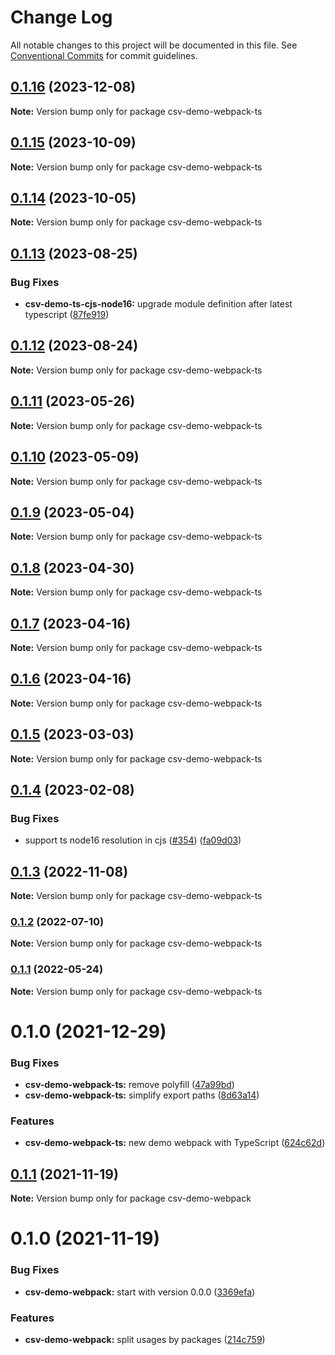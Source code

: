 # Change Log

All notable changes to this project will be documented in this file.
See [Conventional Commits](https://conventionalcommits.org) for commit guidelines.

## [0.1.16](https://github.com/adaltas/node-csv/compare/csv-demo-webpack-ts@0.1.15...csv-demo-webpack-ts@0.1.16) (2023-12-08)

**Note:** Version bump only for package csv-demo-webpack-ts





## [0.1.15](https://github.com/adaltas/node-csv/compare/csv-demo-webpack-ts@0.1.14...csv-demo-webpack-ts@0.1.15) (2023-10-09)

**Note:** Version bump only for package csv-demo-webpack-ts





## [0.1.14](https://github.com/adaltas/node-csv/compare/csv-demo-webpack-ts@0.1.13...csv-demo-webpack-ts@0.1.14) (2023-10-05)

**Note:** Version bump only for package csv-demo-webpack-ts





## [0.1.13](https://github.com/adaltas/node-csv/compare/csv-demo-webpack-ts@0.1.12...csv-demo-webpack-ts@0.1.13) (2023-08-25)


### Bug Fixes

* **csv-demo-ts-cjs-node16:** upgrade module definition after latest typescript ([87fe919](https://github.com/adaltas/node-csv/commit/87fe91996fb2a8895c252177fca4f0cb59a518f9))



## [0.1.12](https://github.com/adaltas/node-csv/compare/csv-demo-webpack-ts@0.1.11...csv-demo-webpack-ts@0.1.12) (2023-08-24)

**Note:** Version bump only for package csv-demo-webpack-ts





## [0.1.11](https://github.com/adaltas/node-csv/compare/csv-demo-webpack-ts@0.1.10...csv-demo-webpack-ts@0.1.11) (2023-05-26)

**Note:** Version bump only for package csv-demo-webpack-ts





## [0.1.10](https://github.com/adaltas/node-csv/compare/csv-demo-webpack-ts@0.1.9...csv-demo-webpack-ts@0.1.10) (2023-05-09)

**Note:** Version bump only for package csv-demo-webpack-ts





## [0.1.9](https://github.com/adaltas/node-csv/compare/csv-demo-webpack-ts@0.1.8...csv-demo-webpack-ts@0.1.9) (2023-05-04)

**Note:** Version bump only for package csv-demo-webpack-ts





## [0.1.8](https://github.com/adaltas/node-csv/compare/csv-demo-webpack-ts@0.1.7...csv-demo-webpack-ts@0.1.8) (2023-04-30)

**Note:** Version bump only for package csv-demo-webpack-ts





## [0.1.7](https://github.com/adaltas/node-csv/compare/csv-demo-webpack-ts@0.1.5...csv-demo-webpack-ts@0.1.7) (2023-04-16)

**Note:** Version bump only for package csv-demo-webpack-ts





## [0.1.6](https://github.com/adaltas/node-csv/compare/csv-demo-webpack-ts@0.1.5...csv-demo-webpack-ts@0.1.6) (2023-04-16)

**Note:** Version bump only for package csv-demo-webpack-ts





## [0.1.5](https://github.com/adaltas/node-csv/compare/csv-demo-webpack-ts@0.1.4...csv-demo-webpack-ts@0.1.5) (2023-03-03)

**Note:** Version bump only for package csv-demo-webpack-ts





## [0.1.4](https://github.com/adaltas/node-csv/compare/csv-demo-webpack-ts@0.1.3...csv-demo-webpack-ts@0.1.4) (2023-02-08)


### Bug Fixes

* support ts node16 resolution in cjs ([#354](https://github.com/adaltas/node-csv/issues/354)) ([fa09d03](https://github.com/adaltas/node-csv/commit/fa09d03aaf0008b2790656871ca6b2c4be12d14c))



## [0.1.3](https://github.com/adaltas/node-csv/compare/csv-demo-webpack-ts@0.1.2...csv-demo-webpack-ts@0.1.3) (2022-11-08)

**Note:** Version bump only for package csv-demo-webpack-ts





### [0.1.2](https://github.com/adaltas/node-csv/compare/csv-demo-webpack-ts@0.1.1...csv-demo-webpack-ts@0.1.2) (2022-07-10)

**Note:** Version bump only for package csv-demo-webpack-ts





### [0.1.1](https://github.com/adaltas/node-csv/compare/csv-demo-webpack-ts@0.1.0...csv-demo-webpack-ts@0.1.1) (2022-05-24)

**Note:** Version bump only for package csv-demo-webpack-ts





# 0.1.0 (2021-12-29)


### Bug Fixes

* **csv-demo-webpack-ts:** remove polyfill ([47a99bd](https://github.com/adaltas/node-csv/commit/47a99bd944d1d943e6374227dbc4e20aaa2c8c7f))
* **csv-demo-webpack-ts:** simplify export paths ([8d63a14](https://github.com/adaltas/node-csv/commit/8d63a14313bb6b26f13fafb740cc686f1dfaa65f))


### Features

* **csv-demo-webpack-ts:** new demo webpack with TypeScript ([624c62d](https://github.com/adaltas/node-csv/commit/624c62d465f65a33fd43c0cf75eda1ae01388b1d))





## [0.1.1](https://github.com/adaltas/node-csv/compare/csv-demo-webpack@0.1.0...csv-demo-webpack@0.1.1) (2021-11-19)

**Note:** Version bump only for package csv-demo-webpack





# 0.1.0 (2021-11-19)


### Bug Fixes

* **csv-demo-webpack:** start with version 0.0.0 ([3369efa](https://github.com/adaltas/node-csv/commit/3369efa09831fabb57fef9c94cd4ca14e0b05981))


### Features

* **csv-demo-webpack:** split usages by packages ([214c759](https://github.com/adaltas/node-csv/commit/214c75980d61bf96ec1d6892858887ba29235987))
